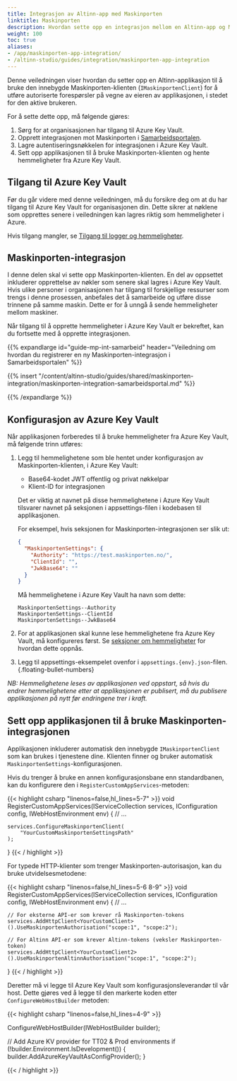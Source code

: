 ```yaml
---
title: Integrasjon av Altinn-app med Maskinporten
linktitle: Maskinporten
description: Hvordan sette opp en integrasjon mellom en Altinn-app og Maskinporten.
weight: 100
toc: true
aliases:
- /app/maskinporten-app-integration/
- /altinn-studio/guides/integration/maskinporten-app-integration
---
```


Denne veiledningen viser hvordan du setter opp en Altinn-applikasjon til å bruke den innebygde Maskinporten-klienten (`IMaskinportenClient`) for å utføre autoriserte forespørsler på vegne av eieren av applikasjonen, i stedet for den aktive brukeren.

For å sette dette opp, må følgende gjøres:

1. Sørg for at organisasjonen har tilgang til Azure Key Vault.
2. Opprett integrasjonen mot Maskinporten i [Samarbeidsportalen](https://samarbeid.digdir.no/).
3. Lagre autentiseringsnøkkelen for integrasjonen i Azure Key Vault.
4. Sett opp applikasjonen til å bruke Maskinporten-klienten og hente hemmeligheter fra Azure Key Vault.

## Tilgang til Azure Key Vault

Før du går videre med denne veiledningen, må du forsikre deg om at du har tilgang til Azure Key Vault for organisasjonen din.
Dette sikrer at nøklene som opprettes senere i veiledningen kan lagres riktig som hemmeligheter i Azure.

Hvis tilgang mangler, se [Tilgang til logger og hemmeligheter](/nb/altinn-studio/guides/administration/access-management/apps).

## Maskinporten-integrasjon

I denne delen skal vi sette opp Maskinporten-klienten. En del av oppsettet inkluderer opprettelse av nøkler som senere
skal lagres i Azure Key Vault. Hvis ulike personer i organisasjonen har tilgang til forskjellige ressurser som trengs i
denne prosessen, anbefales det å samarbeide og utføre disse trinnene på samme maskin. Dette er for å unngå å sende
hemmeligheter mellom maskiner.

Når tilgang til å opprette hemmeligheter i Azure Key Vault er bekreftet, kan du fortsette med å opprette integrasjonen.

{{% expandlarge id="guide-mp-int-samarbeid" header="Veiledning om hvordan du registrerer en ny Maskinporten-integrasjon i Samarbeidsportalen" %}}

{{% insert "/content/altinn-studio/guides/shared/maskinporten-integration/maskinporten-integration-samarbeidsportal.md" %}}

{{% /expandlarge %}}

## Konfigurasjon av Azure Key Vault

Når applikasjonen forberedes til å bruke hemmeligheter fra Azure Key Vault, må følgende trinn utføres:

1. Legg til hemmelighetene som ble hentet under konfigurasjon av Maskinporten-klienten, i Azure Key Vault:
    - Base64-kodet JWT offentlig og privat nøkkelpar
    - Klient-ID for integrasjonen

   Det er viktig at navnet på disse hemmelighetene i Azure Key Vault tilsvarer navnet på seksjonen i appsettings-filen i
   kodebasen til applikasjonen.

   For eksempel, hvis seksjonen for Maskinporten-integrasjonen ser slik ut:

   ```json
   {
     "MaskinportenSettings": {
       "Authority": "https://test.maskinporten.no/",
       "ClientId": "",
       "JwkBase64": ""
     }
   }
   ```
   
   Må hemmelighetene i Azure Key Vault ha navn som dette:
   
   ```
   MaskinportenSettings--Authority
   MaskinportenSettings--ClientId
   MaskinportenSettings--JwkBase64
   ```
2. For at applikasjonen skal kunne lese hemmelighetene fra Azure Key Vault, må konfigureres først.
   Se [seksjoner om hemmeligheter](../../../reference/configuration/secrets) for hvordan dette oppnås.
3. Legg til appsettings-eksempelet ovenfor i `appsettings.{env}.json`-filen.
{.floating-bullet-numbers}

_NB: Hemmelighetene leses av applikasjonen ved oppstart, så
hvis du endrer hemmelighetene etter at applikasjonen er publisert, må du
publisere applikasjonen på nytt før endringene trer i kraft._

## Sett opp applikasjonen til å bruke Maskinporten-integrasjonen

Applikasjonen inkluderer automatisk den innebygde `IMaskinportenClient` som kan brukes i tjenestene dine. Klienten finner og bruker automatisk `MaskinportenSettings`-konfigurasjonen.

Hvis du trenger å bruke en annen konfigurasjonsbane enn standardbanen, kan du konfigurere den i `RegisterCustomAppServices`-metoden:

{{< highlight csharp "linenos=false,hl_lines=5-7" >}}
void RegisterCustomAppServices(IServiceCollection services, IConfiguration config, IWebHostEnvironment env)
{
    // ...

    services.ConfigureMaskinportenClient(
        "YourCustomMaskinportenSettingsPath"
    );
}
{{< / highlight >}}

For typede HTTP-klienter som trenger Maskinporten-autorisasjon, kan du bruke utvidelsesmetodene:

{{< highlight csharp "linenos=false,hl_lines=5-6 8-9" >}}
void RegisterCustomAppServices(IServiceCollection services, IConfiguration config, IWebHostEnvironment env)
{
    // ...

    // For eksterne API-er som krever rå Maskinporten-tokens
    services.AddHttpClient<YourCustomClient>().UseMaskinportenAuthorisation("scope:1", "scope:2");
    
    // For Altinn API-er som krever Altinn-tokens (veksler Maskinporten-token)
    services.AddHttpClient<YourCustomClient2>().UseMaskinportenAltinnAuthorisation("scope:1", "scope:2");
}
{{< / highlight >}}

Deretter må vi legge til Azure Key Vault som konfigurasjonsleverandør til vår host. Dette gjøres ved å legge til den markerte koden etter `ConfigureWebHostBuilder` metoden:

{{< highlight csharp "linenos=false,hl_lines=4-9" >}}

ConfigureWebHostBuilder(IWebHostBuilder builder);

// Add Azure KV provider for TT02 & Prod environments
if (!builder.Environment.IsDevelopment())
{
    builder.AddAzureKeyVaultAsConfigProvider();
}

{{< / highlight >}}
